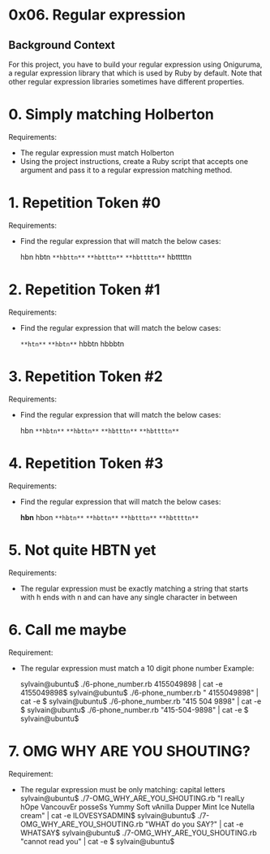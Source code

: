 # 0x06. Regular expression

## Background Context
For this project, you have to build your regular expression using Oniguruma, a regular expression library that which is used by Ruby by default. Note that other regular expression libraries sometimes have different properties.

# 0. Simply matching Holberton
Requirements:

* The regular expression must match Holberton
* Using the project instructions, create a Ruby script that accepts one argument and pass it to a regular expression matching method.

# 1. Repetition Token #0
Requirements:

*  Find the regular expression that will match the below cases:

    hbn
    hbtn
    `**hbttn**`
    `**hbtttn**`
    `**hbttttn**`
    hbtttttn

# 2. Repetition Token #1 
Requirements:

*  Find the regular expression that will match the below cases:

    `**htn**`
    `**hbtn**`
    hbbtn
    hbbbtn

# 3. Repetition Token #2
Requirements:

* Find the regular expression that will match the below cases:

    hbn
    `**hbtn**`
    `**hbttn**`
    `**hbtttn**`
    `**hbttttn**`

# 4. Repetition Token #3
Requirements:

* Find the regular expression that will match the below cases:

    **hbn**
    hbon
    `**hbtn**`
    `**hbttn**`
    `**hbtttn**`
    `**hbttttn**`
# 5. Not quite HBTN yet
Requirements:

* The regular expression must be exactly matching a string that starts with h ends with n and can have any single character in between

# 6. Call me maybe
Requirement:

* The regular expression must match a 10 digit phone number
Example:

    sylvain@ubuntu$ ./6-phone_number.rb 4155049898 | cat -e
    4155049898$
    sylvain@ubuntu$ ./6-phone_number.rb " 4155049898" | cat -e
    $
    sylvain@ubuntu$ ./6-phone_number.rb "415 504 9898" | cat -e
    $
    sylvain@ubuntu$ ./6-phone_number.rb "415-504-9898" | cat -e
    $
    sylvain@ubuntu$

# 7. OMG WHY ARE YOU SHOUTING?
Requirement:

* The regular expression must be only matching: capital letters
    sylvain@ubuntu$ ./7-OMG_WHY_ARE_YOU_SHOUTING.rb "I realLy hOpe VancouvEr posseSs Yummy Soft vAnilla Dupper Mint Ice Nutella cream" | cat -e
    ILOVESYSADMIN$
    sylvain@ubuntu$ ./7-OMG_WHY_ARE_YOU_SHOUTING.rb "WHAT do you SAY?" | cat -e
    WHATSAY$
    sylvain@ubuntu$ ./7-OMG_WHY_ARE_YOU_SHOUTING.rb "cannot read you" | cat -e
    $
    sylvain@ubuntu$
